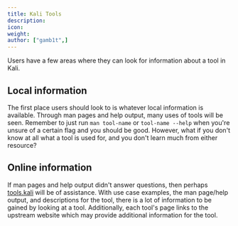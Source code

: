 ```yaml
---
title: Kali Tools
description:
icon:
weight:
author: ["gamb1t",]
---
```


Users have a few areas where they can look for information about a tool in Kali.

## Local information

The first place users should look to is whatever local information is available. Through man pages and help output, many uses of tools will be seen. Remember to just run `man tool-name` or `tool-name --help` when you're unsure of a certain flag and you should be good. However, what if you don't know at all what a tool is used for, and you don't learn much from either resource?

## Online information

If man pages and help output didn't answer questions, then perhaps [tools.kali](https://tools.kali.org/) will be of assistance. With use case examples, the man page/help output, and descriptions for the tool, there is a lot of information to be gained by looking at a tool. Additionally, each tool's page links to the upstream website which may provide additional information for the tool.
